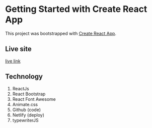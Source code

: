 # Getting Started with Create React App

This project was bootstrapped with [Create React App](https://github.com/facebook/create-react-app).

## Live site
[live link](https://zen-stonebraker-82744e.netlify.app/)

## Technology
1. ReactJs
2. React Bootstrap
3. React Font Awesome
4. Animate.css
5. Github (code)
6. Netlify (deploy)
7. typewriterJS